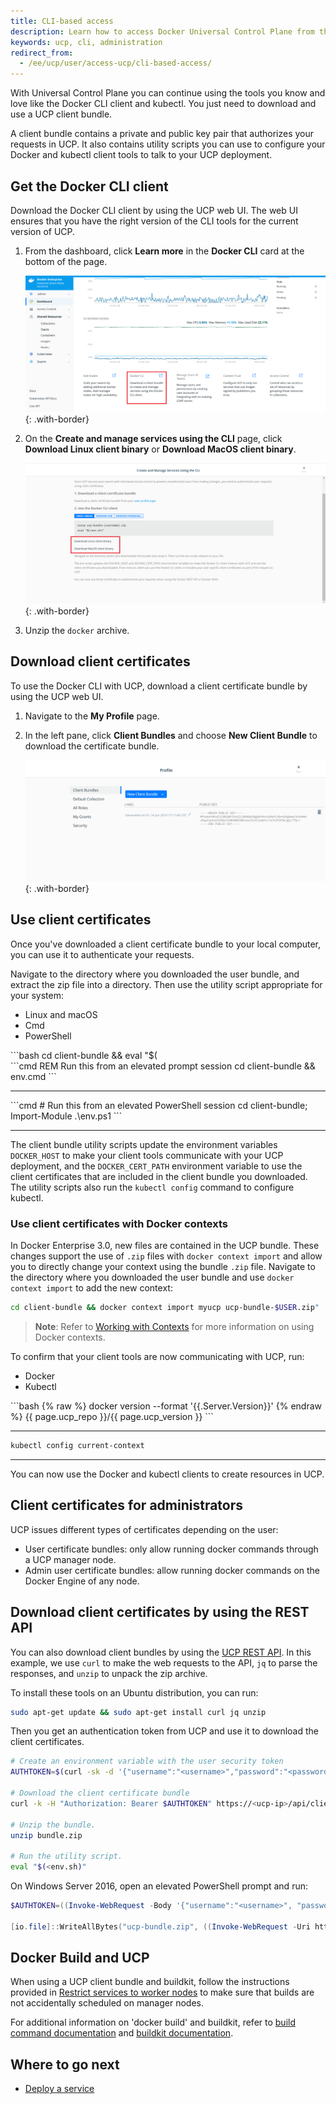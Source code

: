```yaml
---
title: CLI-based access
description: Learn how to access Docker Universal Control Plane from the CLI.
keywords: ucp, cli, administration
redirect_from:
  - /ee/ucp/user/access-ucp/cli-based-access/
---
```


With Universal Control Plane you can continue using the tools you know and
love like the Docker CLI client and kubectl. You just need to download and use
a UCP client bundle.

A client bundle contains a private and public key pair that authorizes your
requests in UCP. It also contains utility scripts you can use to configure
your Docker and kubectl client tools to talk to your UCP deployment.

## Get the Docker CLI client

Download the Docker CLI client by using the UCP web UI. The web UI ensures that
you have the right version of the CLI tools for the current version of UCP.

1.  From the dashboard, click **Learn more** in the **Docker CLI** card at the
    bottom of the page.
    
    ![](../images/cli-based-access-2.png){: .with-border}

2.  On the **Create and manage services using the CLI** page, click 
    **Download Linux client binary** or **Download MacOS client binary**.

    ![](../images/cli-based-access-3.png){: .with-border}

3.  Unzip the `docker` archive.

## Download client certificates

To use the Docker CLI with UCP, download a client certificate bundle by using 
the UCP web UI.

1.  Navigate to the **My Profile** page.
2.  In the left pane, click **Client Bundles** and choose **New Client Bundle**
    to download the certificate bundle.

    ![](../images/cli-based-access-1.png){: .with-border}

## Use client certificates

Once you've downloaded a client certificate bundle to your local computer, you
can use it to authenticate your requests.

Navigate to the directory where you downloaded the user bundle, and extract the
zip file into a directory. Then use the utility script appropriate for your
system:

<ul class="nav nav-tabs">
  <li class="active"><a data-toggle="tab" data-target="#linux">Linux and macOS</a></li>
  <li><a data-toggle="tab" data-target="#cmd">Cmd</a></li>
  <li><a data-toggle="tab" data-target="#powershell">PowerShell</a></li>
</ul>
<div class="tab-content">
<div id="linux" class="tab-pane fade in active" markdown="1">
```bash
cd client-bundle && eval "$(<env.sh)"
```
<hr>
</div>
<div id="cmd" class="tab-pane fade" markdown="1">
```cmd
REM Run this from an elevated prompt session
cd client-bundle && env.cmd
```
<hr>
</div>
<div id="powershell" class="tab-pane fade" markdown="1">
```cmd
# Run this from an elevated PowerShell session
cd client-bundle; Import-Module .\env.ps1
```
<hr>
</div>
</div>

The client bundle utility scripts update the environment variables
`DOCKER_HOST` to make your client tools communicate with your UCP deployment,
and the `DOCKER_CERT_PATH` environment variable to use the client certificates
that are included in the client bundle you downloaded. The utility scripts also
run the `kubectl config` command to configure kubectl.

### Use client certificates with Docker contexts

In Docker Enterprise 3.0, new files are contained in the UCP bundle. These changes support 
the use of `.zip` files with `docker context import` and allow you to directly change 
your context using the bundle `.zip` file. Navigate to the directory where you downloaded 
the user bundle and use `docker context import` to add the new context:

```bash
cd client-bundle && docker context import myucp ucp-bundle-$USER.zip"
```

> **Note**: Refer to [Working with Contexts](/engine/context/working-with-contexts/) 
for more information on using Docker contexts.

To confirm that your client tools are now communicating with UCP, run:

<ul class="nav nav-tabs">
  <li class="active"><a data-toggle="tab" data-target="#docker">Docker</a></li>
  <li><a data-toggle="tab" data-target="#kube">Kubectl</a></li>
</ul>
<div class="tab-content">
<div id="docker" class="tab-pane fade in active" markdown="1">
```bash
{% raw %}
docker version --format '{{.Server.Version}}'
{% endraw %}
{{ page.ucp_repo }}/{{ page.ucp_version }}
```
<hr>
</div>
<div id="kube" class="tab-pane fade" markdown="1">

```bash
kubectl config current-context
```
<hr>
</div>
</div>

You can now use the Docker and kubectl clients to create resources in UCP.

## Client certificates for administrators

UCP issues different types of certificates depending on the user:

* User certificate bundles: only allow running docker commands through a UCP
  manager node.
* Admin user certificate bundles: allow running docker commands on the
  Docker Engine of any node.

## Download client certificates by using the REST API

You can also download client bundles by using the
[UCP REST API](/reference/ucp/3.0/api/). In this example,
we use `curl` to make the web requests to the API, `jq` to parse the
responses, and `unzip` to unpack the zip archive.

To install these tools on an Ubuntu distribution, you can run:

```bash
sudo apt-get update && sudo apt-get install curl jq unzip
```

Then you get an authentication token from UCP and use it to download the
client certificates.

```bash
# Create an environment variable with the user security token
AUTHTOKEN=$(curl -sk -d '{"username":"<username>","password":"<password>"}' https://<ucp-ip>/auth/login | jq -r .auth_token)

# Download the client certificate bundle
curl -k -H "Authorization: Bearer $AUTHTOKEN" https://<ucp-ip>/api/clientbundle -o bundle.zip

# Unzip the bundle.
unzip bundle.zip

# Run the utility script.
eval "$(<env.sh)"
```

On Windows Server 2016, open an elevated PowerShell prompt and run:

```powershell
$AUTHTOKEN=((Invoke-WebRequest -Body '{"username":"<username>", "password":"<password>"}' -Uri https://`<ucp-ip`>/auth/login -Method POST).Content)|ConvertFrom-Json|select auth_token -ExpandProperty auth_token

[io.file]::WriteAllBytes("ucp-bundle.zip", ((Invoke-WebRequest -Uri https://`<ucp-ip`>/api/clientbundle -Headers @{"Authorization"="Bearer $AUTHTOKEN"}).Content))
 ```

## Docker Build and UCP
When using a UCP client bundle and buildkit, follow the instructions provided 
in [Restrict services to worker nodes](/ee/ucp/admin/configure/restrict-services-to-worker-nodes/) 
to make sure that builds are not accidentally scheduled on manager nodes. 

For additional information on 'docker build' and buildkit, refer 
to [build command documentation](/engine/reference/commandline/build/) and 
[buildkit documentation](/develop/develop-images/build_enhancements/).


## Where to go next

- [Deploy a service](../swarm.md)
